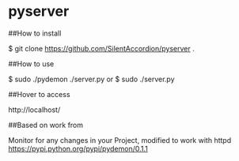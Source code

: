 # pyserver


##How to install

$ git clone https://github.com/SilentAccordion/pyserver .

##How to use

$ sudo ./pydemon ./server.py
or
$ sudo ./server.py

##Hover to access

http://localhost/

##Based on work from

Monitor for any changes in your Project, modified to work with httpd
https://pypi.python.org/pypi/pydemon/0.1.1


